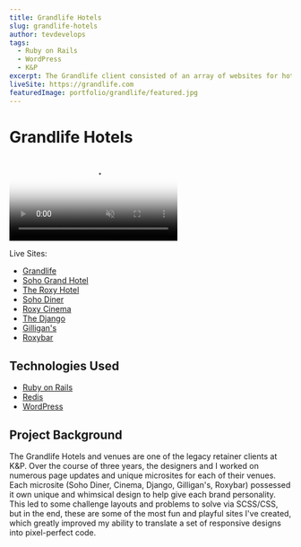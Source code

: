 ```yaml
---
title: Grandlife Hotels
slug: grandlife-hotels
author: tevdevelops
tags:
  - Ruby on Rails
  - WordPress
  - K&P
excerpt: The Grandlife client consisted of an array of websites for hotels, clubs, and restaurants in New York. This was multisite WordPress site connected to a Ruby on Rails front end.
liveSite: https://grandlife.com
featuredImage: portfolio/grandlife/featured.jpg
---
```


# Grandlife Hotels

<div class="portfolio__video--holder">
  <video class="portfolio__video" poster="/portfolio/grandlife/site-scroll.png" muted playsinline loop autoplay>
    <source src="/portfolio/grandlife/site-scroll.webm" type="video/mp4">
  </video>
</div>

Live Sites:
- [Grandlife](https://grandlife.com/)
- [Soho Grand Hotel](https://www.sohogrand.com/)
- [The Roxy Hotel](https://www.roxyhotelnyc.com/)
- [Soho Diner](https://www.sohodinernyc.com/)
- [Roxy Cinema](https://www.roxycinemanewyork.com/)
- [The Django](https://www.thedjangonyc.com/)
- [Gilligan's](https://gilligansnyc.com/)
- [Roxybar](https://www.roxybarnyc.com/)

## Technologies Used
- [Ruby on Rails](https://rubyonrails.org/)
- [Redis](https://redis.io/)
- [WordPress](https://wordpress.org/)

## Project Background
The Grandlife Hotels and venues are one of the legacy retainer clients at K&P. Over the course of three years, the designers and I worked on numerous page updates and unique microsites for each of their venues. Each microsite (Soho Diner, Cinema, Django, Gilligan's, Roxybar) possessed it own unique and whimsical design to help give each brand personality. This led to some challenge layouts and problems to solve via SCSS/CSS, but in the end, these are some of the most fun and playful sites I've created, which greatly improved my ability to translate a set of responsive designs into pixel-perfect code.